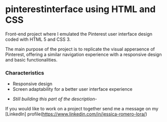 # pinterestinterface using HTML and CSS

Front-end project where I emulated the Pinterest user interface design coded with HTML 5 and CSS 3.

The main purpose of the project is to replicate the visual apperaence of Pinterest, offering a similar navigation experience with a responsive design and basic functionalities.

### Characteristics
* Responsive design
* Screen adaptability for a better user interface experience

 - *Still building this part of the description*-


If you would like to work on a project together send me a message on my [LinkedIn] profile(https://www.linkedin.com/in/jessica-romero-lora/)
